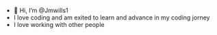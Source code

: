 - 👋 Hi, I’m @Jmwills1
- I love coding and am exited to learn and advance in my coding jorney
- I love working with other people
<!---
Jmwills1/Jmwills1 is a ✨ special ✨ repository because its `README.md` (this file) appears on your GitHub profile.
You can click the Preview link to take a look at your changes.
--->
